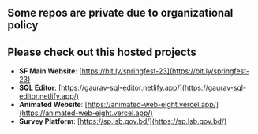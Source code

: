 ## Some repos are private due to organizational policy 
## Please check out this hosted projects 


- **SF Main Website**: [https://bit.ly/springfest-23](https://bit.ly/springfest-23)
- **SQL Editor**: [https://gaurav-sql-editor.netlify.app/](https://gaurav-sql-editor.netlify.app/)
- **Animated Website**: [https://animated-web-eight.vercel.app/](https://animated-web-eight.vercel.app/)
- **Survey Platform**: [https://sp.lsb.gov.bd/](https://sp.lsb.gov.bd/)
